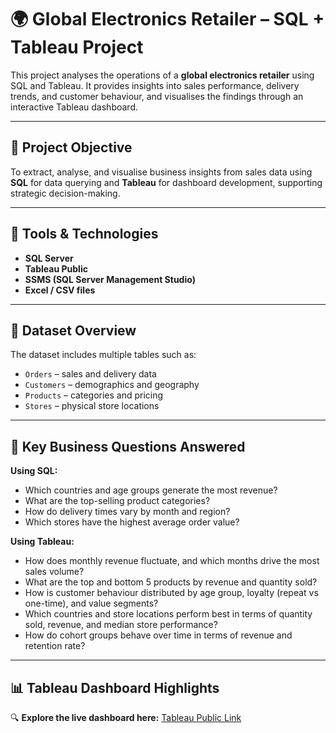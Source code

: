 # 🌍 Global Electronics Retailer – SQL + Tableau Project

This project analyses the operations of a **global electronics retailer** using SQL and Tableau. It provides insights into sales performance, delivery trends, and customer behaviour, and visualises the findings through an interactive Tableau dashboard.

---

## 🎯 Project Objective

To extract, analyse, and visualise business insights from sales data using **SQL** for data querying and **Tableau** for dashboard development, supporting strategic decision-making.

---

## 🧰 Tools & Technologies

- **SQL Server**  
- **Tableau Public**  
- **SSMS (SQL Server Management Studio)**  
- **Excel / CSV files**

---

## 📁 Dataset Overview

The dataset includes multiple tables such as:

- `Orders` – sales and delivery data  
- `Customers` – demographics and geography  
- `Products` – categories and pricing  
- `Stores` – physical store locations  

---

## 🧠 Key Business Questions Answered

**Using SQL:**
- Which countries and age groups generate the most revenue?
- What are the top-selling product categories?
- How do delivery times vary by month and region?
- Which stores have the highest average order value?

**Using Tableau:**
- How does monthly revenue fluctuate, and which months drive the most sales volume?
- What are the top and bottom 5 products by revenue and quantity sold?
- How is customer behaviour distributed by age group, loyalty (repeat vs one-time), and value segments?
- Which countries and store locations perform best in terms of quantity sold, revenue, and median store performance?
- How do cohort groups behave over time in terms of revenue and retention rate?

---

## 📊 Tableau Dashboard Highlights

🔍 **Explore the live dashboard here:** [Tableau Public Link](https://public.tableau.com/app/profile/jamie.chau/viz/GlobalElectronicsRetailer-Visualisation/Dashboard)
